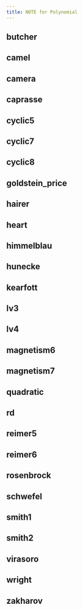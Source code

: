 ```yaml
---
title: NOTE for Polynomial
---
```



## butcher

## camel

## camera

## caprasse

## cyclic5

## cyclic7

## cyclic8

## goldstein_price

## hairer

## heart

## himmelblau

## hunecke

## kearfott

## lv3

## lv4

## magnetism6

## magnetism7

## quadratic

## rd

## reimer5

## reimer6

## rosenbrock

## schwefel

## smith1

## smith2

## virasoro

## wright

## zakharov
